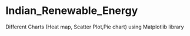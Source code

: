 # Indian_Renewable_Energy
Different Charts (Heat map, Scatter Plot,Pie chart) using Matplotlib library
